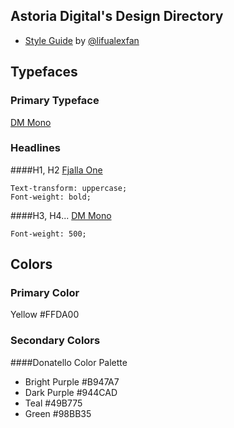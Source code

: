 ## Astoria Digital's Design Directory
- [Style Guide](https://www.figma.com/file/LXKWblcPXToV1uVakYXbhB/Astoria-Digital?node-id=133%3A3) by [@lifualexfan](http://github.com/lifualexfan)

## Typefaces

### Primary Typeface

[DM Mono](https://fonts.google.com/specimen/DM+Mono)

### Headlines

####H1, H2
[Fjalla One](https://fonts.google.com/specimen/Fjalla+One) 

```
Text-transform: uppercase; 
Font-weight: bold;

```
####H3, H4...
[DM Mono](https://fonts.google.com/specimen/DM+Mono)

```
Font-weight: 500;

```

## Colors

### Primary Color

Yellow #FFDA00

### Secondary Colors

####Donatello Color Palette 

* Bright Purple #B947A7
* Dark Purple #944CAD
* Teal #49B775
* Green #98BB35
